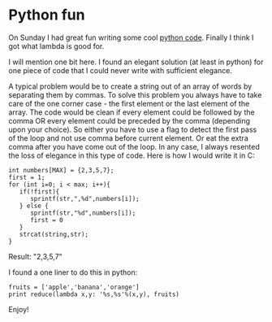 Python fun
===
On Sunday I had great fun writing some cool [python code][0]. Finally I think I got what lambda is good for.  
  
I will mention one bit here. I found an elegant solution (at least in python) for one piece of code that I could never write with sufficient elegance.  
  
A typical problem would be to create a string out of an array of words by separating them by commas. To solve this problem you always have to take care of the one corner case - the first element or the last element of the array. The code would be clean if every element could be followed by the comma OR every element could be preceded by the comma (depending upon your choice). So either you have to use a flag to detect the first pass of the loop and not use comma before current element. Or eat the extra comma after you have come out of the loop. In any case, I always resented the loss of elegance in this type of code. Here is how I would write it in C:  

      
    int numbers[MAX] = {2,3,5,7};  
    first = 1;  
    for (int i=0; i < max; i++){  
       if(!first){  
          sprintf(str,",%d",numbers[i]);  
       } else {  
          sprintf(str,"%d",numbers[i]);  
          first = 0  
       }  
       strcat(string,str);     
    }  
      
    

  
Result: "2,3,5,7"  
  
I found a one liner to do this in python:  
  

    fruits = ['apple','banana','orange']  
    print reduce(lambda x,y: '%s,%s'%(x,y), fruits)  
    

  
  
Enjoy!

[0]: http://code.google.com/p/altcanvas/source/browse/trunk/altplayer/altplayerlib/db.py?r=463

